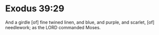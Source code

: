# Exodus 39:29

And a girdle [of] fine twined linen, and blue, and purple, and scarlet, [of] needlework; as the LORD commanded Moses.